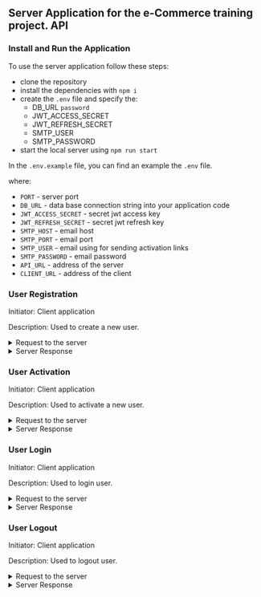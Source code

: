 ## Server Application for the e-Commerce training project. API

### Install and Run the Application

To use the server application follow these steps:

- clone the repository
- install the dependencies with `npm i`
- create the `.env` file and specify the:
   - DB_URL `password`
   - JWT_ACCESS_SECRET
   - JWT_REFRESH_SECRET
   - SMTP_USER
   - SMTP_PASSWORD
- start the local server using `npm run start`


In the `.env.example` file, you can find an example the `.env` file.

where:

 - `PORT` - server port
 - `DB_URL` - data base connection string into your application code
 - `JWT_ACCESS_SECRET` - secret jwt access key
 - `JWT_REFRESH_SECRET` - secret jwt refresh key
 - `SMTP_HOST` - email host
 - `SMTP_PORT` - email port
 - `SMTP_USER` - email using for sending activation links
 - `SMTP_PASSWORD` - email password
 - `API_URL` - address of the server
 - `CLIENT_URL` - address of the client

### User Registration

Initiator: Client application

Description: Used to create a new user. 

<details>
<summary markdown="span">Request to the server</summary>

```javascript
{
  email: string,
  password: string,
}
```

where:

- `email` - user's email
- `password` - user's password
</details>

<details>
<summary markdown="span">Server Response</summary>

```javascript
{
  accessToken: string,
  refreshToken: string,
  user: {
    email: string,
    id: string,
    isActivated: boolean,
  },
}
```

where:

- `accessToken` - access token received from the server
- `refreshToken` - refresh token received from the server
- `email` - user's email 
- `id` - identifier received from the sever
- `isActivated` - current activation status of the user
</details>

### User Activation

Initiator: Client application

Description: Used to activate a new user. 

<details>
<summary markdown="span">Request to the server</summary>

```javascript
{
  activationLink: string,
}
```

where:

- `activationLink` - URL link containing the activation token received by the user via email
</details>

<details>
<summary markdown="span">Server Response</summary>

As a response server redirect the user to the client page and set `isActivated` field as `true`
</details>

### User Login

Initiator: Client application

Description: Used to login user. 

<details>
<summary markdown="span">Request to the server</summary>

```javascript
{
  email: string,
  password: string,
}
```

where:

- `email` - user's email
- `password` - user's password
</details>

<details>
<summary markdown="span">Server Response</summary>

```javascript
{
  accessToken: string,
  refreshToken: string,
  user: {
    email: string,
    id: string,
    isActivated: boolean,
  },
}
```

where:

- `accessToken` - access token received from the server
- `refreshToken` - refresh token received from the server
- `email` - user's email 
- `id` - identifier received from the sever
- `isActivated` - current activation status of the user
</details>

### User Logout

Initiator: Client application

Description: Used to logout user. 

<details>
<summary markdown="span">Request to the server</summary>

```javascript
{
  email: string,
  password: string,
}
```

where:

- `email` - user's email
- `password` - user's password
</details>

<details>
<summary markdown="span">Server Response</summary>

```javascript
{
  acknowledged: boolean,
  deletedCount: number
}
```

where:

- `acknowledged` - a boolean value indicating whether the operation was successfully acknowledged by the server.
- `deletedCount` - the number of documents deleted from the database as a result of the operation.
</details>